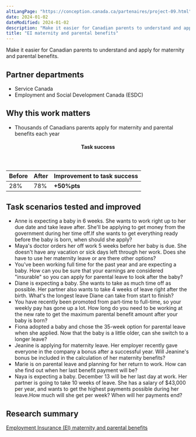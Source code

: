 ```yaml
---
altLangPage: "https://conception.canada.ca/partenaires/project-09.html"
date: 2024-01-02
dateModified: 2024-01-02
description: "Make it easier for Canadian parents to understand and apply for maternity and parental benefits."
title: "EI maternity and parental benefits"
---
```

<p>Make it easier for Canadian parents to understand and apply for maternity and parental benefits.</p>
<h2>Partner departments</h2>
<ul>
  <li>Service Canada</li>
  <li>Employment and Social Development Canada (ESDC)</li>
</ul>
<h2>Why this work matters</h2>
<ul>
  <li>Thousands of Canadians parents apply for maternity and parental benefits each year</li>
</ul>
<div class="row mrgn-tp-lg mrgn-bttm-lg">
  <div class="col-md-8">
    <div class="panel panel-success">
      <header class="panel-heading">
        <h4 class="panel-title text-center">Task success</h4>
      </header>
      <table class="table">
        <thead>
          <tr style="">
            <th scope="col" class="col-md-3">Before</th>
            <th scope="col" class="col-md-3">After</th>
            <th scope="col" class="col-md-6">Improvement to task success</th>
          </tr>
        </thead>
        <tbody>
          <tr>
            <td class="table-smnum">28%</td>
            <td class="table-smnum">78%</td>
            <td class="table-smnum"><span class="text-success"><strong>+50%pts</strong></span></td>
          </tr>
        </tbody>
      </table>
    </div>
  </div>
</div>
<h2>Task scenarios tested and improved</h2>
<ul class="lst-spcd">
  <li>Anne is expecting a baby in 6 weeks. She wants to work right up to her due date and take leave after. She'll be applying to get money from the government during her time off.If she wants to get everything ready before the baby is born, when should she apply?</li>
  <li>Maya's doctor orders her off work 5 weeks before her baby is due. She doesn't have any vacation or sick days left through her work. Does she have to use her maternity leave or are there other options?</li>
  <li>You've been working full time for the past year and are expecting a baby. How can you be sure that your earnings are considered
    "insurable" so you can apply for parental leave to look after the baby?</li>
  <li>Diane is expecting a baby. She wants to take as much time off as possible. Her partner also wants to take 4 weeks of leave right after the birth. What's the longest leave Diane can take from start to finish?</li>
  <li>You have recently been promoted from part-time to full-time, so your weekly pay has gone up a lot. How long do you need to be working at the new rate to get the maximum parental benefit amount after your baby is born?</li>
  <li>Fiona adopted a baby and chose the 35-week option for parental leave when she applied. Now that the baby is a little older, can she switch to a longer leave?</li>
  <li>Jeanine is applying for maternity leave. Her employer recently gave everyone in the company a bonus after a successful year. Will Jeanine's bonus be included in the calculation of her maternity benefits?</li>
  <li>Marie is on parental leave and planning for her return to work. How can she find out when her last benefit payment will be?</li>
  <li>Naya is expecting a baby. December 13 will be her last day at work. Her partner is going to take 10 weeks of leave. She has a salary of
    $43,000 per year, and wants to get the highest payments possible during her leave.How much will she get per week?
    When will her payments end?</li>
</ul>
<h2>Research summary</h2>
<p><a href="https://blog.canada.ca/research-summaries/maternity-parental-research-summary.html">Employment Insurance (EI) maternity and parental benefits</a></p>
